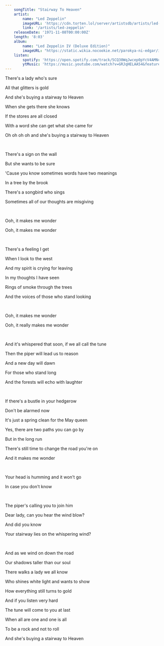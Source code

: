 ```yaml
---
    songTitle: "Stairway To Heaven"
    artist: 
        name: "Led Zeppelin"
        imageURL: 'https://cdn.torten.lol/server/artistsdb/artists/led-zeppelin.png'
        link: '/artists/led-zeppelin'
    releaseDate: '1971-11-08T00:00:00Z'
    length: '8:03'
    album:
        name: "Led Zeppelin IV (Deluxe Edition)"
        imageURL: "https://static.wikia.nocookie.net/parokya-ni-edgar/images/7/7c/Khangkhungkherrnitz_album_cover.jpg/"
    listen:
        spotify: 'https://open.spotify.com/track/5CQ30WqJwcep0pYcV4AMNc'
        ytMusic: 'https://music.youtube.com/watch?v=GRJqHELAA54&feature=gws_kp_track'
---
```

There's a lady who's sure

All that glitters is gold

And she's buying a stairway to Heaven

When she gets there she knows

If the stores are all closed

With a word she can get what she came for

Oh oh oh oh and she's buying a stairway to Heaven


<br>

There's a sign on the wall

But she wants to be sure

'Cause you know sometimes words have two meanings

In a tree by the brook

There's a songbird who sings

Sometimes all of our thoughts are misgiving


<br>

Ooh, it makes me wonder

Ooh, it makes me wonder


<br>

There's a feeling I get

When I look to the west

And my spirit is crying for leaving

In my thoughts I have seen

Rings of smoke through the trees

And the voices of those who stand looking


<br>

Ooh, it makes me wonder

Ooh, it really makes me wonder


<br>

And it's whispered that soon, if we all call the tune

Then the piper will lead us to reason

And a new day will dawn

For those who stand long

And the forests will echo with laughter


<br>

If there's a bustle in your hedgerow

Don't be alarmed now

It's just a spring clean for the May queen

Yes, there are two paths you can go by

But in the long run

There's still time to change the road you're on

And it makes me wonder

<br>

Your head is humming and it won't go

In case you don't know


<br>

The piper's calling you to join him

Dear lady, can you hear the wind blow?

And did you know

Your stairway lies on the whispering wind?

<br>

And as we wind on down the road

Our shadows taller than our soul

There walks a lady we all know

Who shines white light and wants to show

How everything still turns to gold

And if you listen very hard

The tune will come to you at last

When all are one and one is all

To be a rock and not to roll

And she's buying a stairway to Heaven